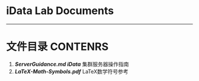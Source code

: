 # **iData Lab Documents**
------

# **文件目录 CONTENRS**

1. ***ServerGuidance.md iData*** 集群服务器操作指南
2. ***LaTeX-Math-Symbols.pdf*** LaTeX数学符号参考
